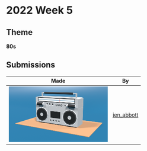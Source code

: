 # 2022 Week 5


## Theme

**80s**


## Submissions

| Made | By |
|------|----|
| <img src="./jen_abbott/jen-abbott-boombox.png" height="150" /> | [jen_abbott](./jen_abbott/) |
